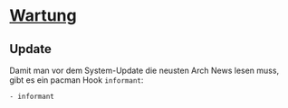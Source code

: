 # [Wartung](https://wiki.archlinux.org/index.php/System_maintenance)

## Update

Damit man vor dem System-Update die neusten Arch News lesen muss, gibt es ein pacman Hook `informant`:

    - informant




